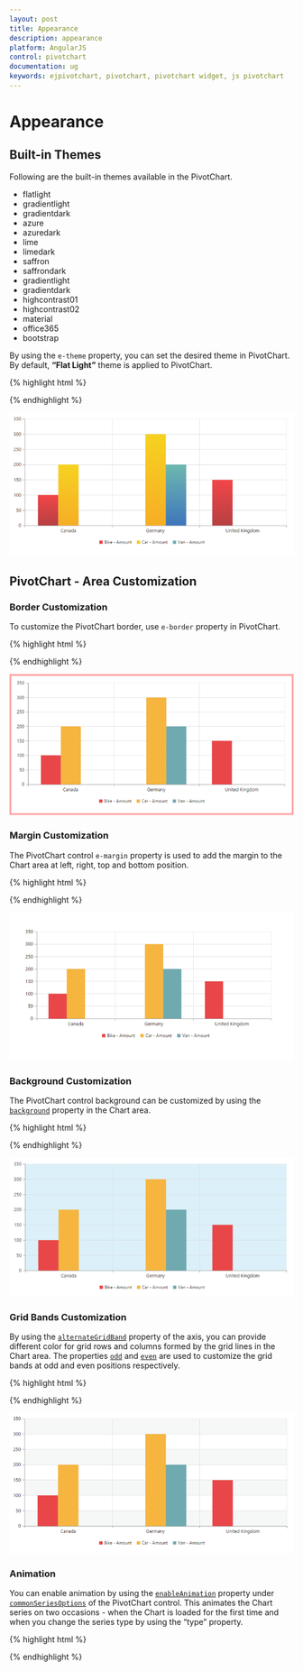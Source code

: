 ```yaml
---
layout: post
title: Appearance
description: appearance
platform: AngularJS
control: pivotchart
documentation: ug
keywords: ejpivotchart, pivotchart, pivotchart widget, js pivotchart 
---
```


# Appearance

## Built-in Themes

Following are the built-in themes available in the PivotChart.

* flatlight
* gradientlight
* gradientdark
* azure
* azuredark
* lime
* limedark
* saffron
* saffrondark
* gradientlight
* gradientdark
* highcontrast01
* highcontrast02
* material
* office365
* bootstrap


By using the `e-theme` property, you can set the desired theme in PivotChart. By default, **“Flat Light”** theme is applied to PivotChart.

{% highlight html %}

<div ng-controller="PivotChartCtrl">
    <div id="PivotChart1" ej-pivotchart e-theme="gradientlight"/>
</div>

{% endhighlight %}

![](Appearance_images/BuiltInThemes.png)

## PivotChart - Area Customization

### Border Customization
To customize the PivotChart border, use `e-border` property in PivotChart.

{% highlight html %}

<body>
    <div ng-controller="PivotChartCtrl">
        <div id="PivotChart1" ej-pivotchart e-border="border"/>
    </div>
    <script>
        angular.module('PivotChartApp', ['ejangular']).controller('PivotChartCtrl', function ($scope) {
            ///..
            //Customize the Chart border and opacity
            $scope.border = {
                color: "#FF0000",
                width: 5,
                opacity: 0.35
            };
        });
    </script>
</body>

{% endhighlight %}

![](Appearance_images/BorderCustomization.png)

### Margin Customization
The PivotChart control `e-margin` property is used to add the margin to the Chart area at left, right, top and bottom position.

{% highlight html %}

<body>
    <div ng-controller="PivotChartCtrl">
        <div id="PivotChart1" ej-pivotchart e-margin="margin"/>
    </div>
    <script>
        angular.module('PivotChartApp', ['ejangular']).controller('PivotChartCtrl', function ($scope) {
            ///..
            $scope.margin = {
                left: 40,
                right: 40,
                top: 40,
                bottom: 40
            };
        });
    </script>
</body>

{% endhighlight %}

![](Appearance_images/MarginCustomization.png)

### Background Customization
The PivotChart control background can be customized by using the [`background`](/api/js/ejchart#members:chartarea-background) property in the Chart area.

{% highlight html %}

<body>
    <div ng-controller="PivotChartCtrl">
        <div id="PivotChart1" ej-pivotchart e-chartArea="chartArea"/>
    </div>
    <script>
        angular.module('PivotChartApp', ['ejangular']).controller('PivotChartCtrl', function ($scope) {
            ///..
            $scope.chartArea = {
                //Setting background for Chart area
                background: "skyblue"
            };
        });
    </script>
</body>

{% endhighlight %}

![](Appearance_images/BackgroundCustomization.png)

### Grid Bands Customization
By using the [`alternateGridBand`](/api/js/ejchart#members:primaryxaxis-alternategridband) property of the axis, you can provide different color for grid rows and columns formed by the grid lines in the Chart area. The properties [`odd`](/api/js/ejchart#members:primaryyaxis-alternategridband-odd) and [`even`](/api/js/ejchart#members:primaryyaxis-alternategridband-even) are used to customize the grid bands at odd and even positions respectively.

{% highlight html %}

<body>
    <div ng-controller="PivotChartCtrl">
        <div id="PivotChart1" ej-pivotchart e-primaryYAxis="primaryYAxis"/>
    </div>
    <script>
        angular.module('PivotChartApp', ['ejangular']).controller('PivotChartCtrl', function ($scope) {
            ///..
            $scope.primaryYAxis = {
                //....
                //Customizing horizontal grid bands at even position
                alternateGridBand:
                {
                    even:
                    {
                        fill: "#A7A9AB",
                        opacity: 0.1,
                    }
                },
                //....
            };
        });
    </script>
</body>

{% endhighlight %}

![](Appearance_images/GridBandsCustomization.png)

### Animation
You can enable animation by using the [`enableAnimation`](/api/js/ejchart#members:commonseriesoptions-enableanimation) property under [`commonSeriesOptions`](/api/js/ejchart#members:commonseriesoptions) of the PivotChart control. This animates the Chart series on two occasions - when the Chart is loaded for the first time and when you change the series type by using the “type” property.

{% highlight html %}

<body>
    <div ng-controller="PivotChartCtrl">
        <div id="PivotChart1" ej-pivotchart e-commonSeriesOptions="commonSeriesOptions"/>
    </div>
    <script>
        angular.module('PivotChartApp', ['ejangular']).controller('PivotChartCtrl', function ($scope) {
            ///..
            $scope.commonSeriesOptions = {
                //Enabling animation in series
                enableAnimation: true,
                //....
            };
        });
    </script>
</body>

{% endhighlight %}
